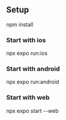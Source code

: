 ## Setup

npm install

### Start with ios

npx expo run:ios

### Start with android

npx expo run:android

### Start with web

npx expo start --web
